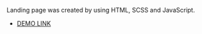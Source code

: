 Landing page was created by using HTML, SCSS and JavaScript.

 - [DEMO LINK](https://mariianh.github.io/MY-BIKE-landing/#)
